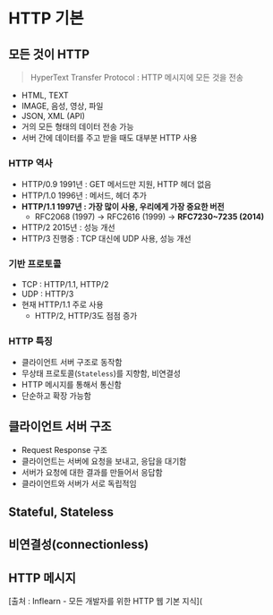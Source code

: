 

# HTTP 기본

## 모든 것이 HTTP

> HyperText Transfer Protocol : HTTP 메시지에 모든 것을 전송

* HTML, TEXT
* IMAGE, 음성, 영상, 파일
* JSON, XML (API)
* 거의 모든 형태의 데이터 전송 가능
* 서버 간에 데이터를 주고 받을 때도 대부분 HTTP 사용



### HTTP 역사

* HTTP/0.9 1991년 : GET 메서드만 지원, HTTP 헤더 없음
* HTTP/1.0 1996년 : 메서드, 헤더 추가
* **HTTP/1.1 1997년 : 가장 많이 사용, 우리에게 가장 중요한 버전**
  * RFC2068 (1997) -> RFC2616 (1999) -> **RFC7230~7235 (2014)**
* HTTP/2 2015년 : 성능 개선
* HTTP/3 진행중 : TCP 대신에 UDP 사용, 성능 개선



### 기반 프로토콜

* TCP : HTTP/1.1, HTTP/2
* UDP : HTTP/3
* 현재 HTTP/1.1 주로 사용
  * HTTP/2, HTTP/3도 점점 증가



### HTTP 특징

* 클라이언트 서버 구조로 동작함
* 무상태 프로토콜(`Stateless`)를 지향함, 비연결성
* HTTP 메시지를 통해서 통신함
* 단순하고 확장 가능함





## 클라이언트 서버 구조

* Request Response 구조
* 클라이언트는 서버에 요청을 보내고, 응답을 대기함
* 서버가 요청에 대한 결과를 만들어서 응답함
* 클라이언트와 서버가 서로 독립적임





## Stateful, Stateless





## 비연결성(connectionless)





## HTTP 메시지





























[출처 : Inflearn - 모든 개발자를 위한 HTTP 웹 기본 지식](